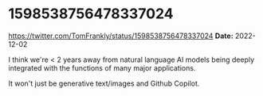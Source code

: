 # 1598538756478337024
https://twitter.com/TomFrankly/status/1598538756478337024
**Date:** 2022-12-02

I think we're < 2 years away from natural language AI models being deeply integrated with the functions of many major applications.

It won't just be generative text/images and Github Copilot.
